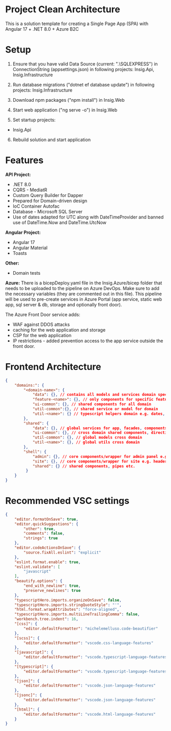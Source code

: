 # Project Clean Architecture
This is a solution template for creating a Single Page App (SPA) with Angular 17 + .NET 8.0 + Azure B2C

# Setup
1. Ensure that you have valid Data Source (current: ".\\SQLEXPRESS") in ConnectionString (appsettings.json) in following projects: Insig.Api, Insig.Infrastructure

2. Run database migrations ("dotnet ef database update") in following projects: Insig.Infrastructure

3. Download npm packages ("npm install") in Insig.Web

4. Start web application ("ng serve -o") in Insig.Web

5. Set startup projects:
- Insig.Api

6. Rebuild solution and start application

# Features
**API Project:**
- .NET 8.0
- CQRS - MediatR
- Custom Query Builder for Dapper
- Prepared for Domain-driven design
- IoC Container Autofac
- Database - Microsoft SQL Server
- Use of dates adapted for UTC along with DateTimeProvider and banned use of DateTime.Now and DateTime.UtcNow

**Angular Project:**
- Angular 17
- Angular Material
- Toasts

**Other:**
- Domain tests

**Azure:**
There is a bicepDeploy.yaml file in the Insig.Azure/bicep folder that needs to be uploaded to the pipeline on Azure DevOps. Make sure to add the necessary variables (they are commented out in this file). This pipeline will be used to pre-create services in Azure Portal (app service, static web app, sql server & db, storage and optionally front door).

The Azure Front Door service adds:
- WAF against DDOS attacks
- caching for the web application and storage
- CSP for the web application
- IP restrictions - added prevention access to the app service outside the front door.

# Frontend Architecture

```json
{
    "domains:": {
        "<domain-name>": {
            "data": {}, // contains all models and services domain specific
            "feature-<name>": {}, // only components for specific feature e.g. user list with user search
            "ui-common": {}, // shared components for all domain
            "util-common":{}, // shared service or model for domain
            "util-<name>": {} // typescript helpers domain e.g. dates, validators etc.
        },
        "shared": {
            "data": {}, // global services for app, facades, components
            "ui-common": {}, // cross domain shared components, directives, pipes
            "util-common": {}, // global models cross domain
            "util-<name>": {}, // global utils cross domain
        },
        "shell": {
            "admin": {}, // core components/wrapper for admin panel e.g. sidebar, header etc.
            "site": {}, // core components/wrapper for site e.g. header, footer etc.
            "shared": {} // shared components, pipes etc.
         }
    }
}
```

# Recommended VSC settings

```json
{
    "editor.formatOnSave": true,
    "editor.quickSuggestions": {
        "other": true,
        "comments": false,
        "strings": true
    },
    "editor.codeActionsOnSave": {
        "source.fixAll.eslint": "explicit"
    },
    "eslint.format.enable": true,
    "eslint.validate": [
        "javascript"
    ],
    "beautify.options": {
        "end_with_newline": true,
        "preserve_newlines": true
    },
    "typescriptHero.imports.organizeOnSave": false,
    "typescriptHero.imports.stringQuoteStyle": "'",
    "html.format.wrapAttributes": "force-aligned",
    "typescriptHero.imports.multiLineTrailingComma": false,
    "workbench.tree.indent": 16,
    "[css]": {
        "editor.defaultFormatter": "michelemelluso.code-beautifier"
    },
    "[scss]": {
        "editor.defaultFormatter": "vscode.css-language-features"
    },
    "[javascript]": {
        "editor.defaultFormatter": "vscode.typescript-language-features"
    },
    "[typescript]": {
        "editor.defaultFormatter": "vscode.typescript-language-features"
    },
    "[json]": {
        "editor.defaultFormatter": "vscode.json-language-features"
    },
    "[jsonc]": {
        "editor.defaultFormatter": "vscode.json-language-features"
    },
    "[html]": {
        "editor.defaultFormatter": "vscode.html-language-features"
    }
}
```